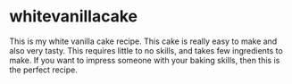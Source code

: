 # whitevanillacake
This is my white vanilla cake recipe. This cake is really easy to make and also very tasty. This requires little to no skills, and takes few ingredients to make. If you want to impress someone with your baking skills, then this is the perfect recipe. 
